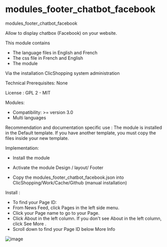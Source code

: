 # modules_footer_chatbot_facebook
modules_footer_chatbot_facebook

Allow to display chatbox (Facebook) on your website.

This module contains

- The language files in English and French
- The css file in French and English
- The module
  
Via the installation ClicShopping system administration

Technical Prerequisites: None

License : GPL 2 - MIT

Modules:

- Compatibility: >= version 3.0
- Multi languages

Recommendation and documentation specific use :
The module is installed in the Default template.
If you have another template, you must copy the files inside your new template.


Implementation:

- Install the module 
- Activate the module Design / layout/ Footer

- Copy the modules_footer_chatbot_facebook.json into ClicShopping/Work/Cache/Github (manual installation)

Install :

- To find your Page ID: 
- From News Feed, click Pages in the left side menu.
- Click your Page name to go to your Page.
- Click About in the left column. If you don\'t see About in the left column, click See More .
- Scroll down to find your Page ID below More Info 


![image](https://github.com/ClicShoppingCommunityV3/modules_footer_chatbot_facebook/blob/master/ModuleInfosJson/image.png)

